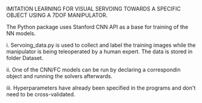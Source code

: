 IMITATION LEARNING FOR VISUAL SERVOING TOWARDS A SPECIFIC OBJECT USING A 7DOF MANIPULATOR.


The Python package uses Stanford CNN API as a base for training of the NN models. 

i. Servoing_data.py is used to collect and label the training images while the manipulator is being teleoperated by a human expert. The data is stored in folder Dataset.

ii. One of the CNN/FC models can be run by declaring a correspondin object and running the solvers afterwards.

iii. Hyperparameters have already been specified in the programs and don't need to be cross-validated.
